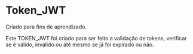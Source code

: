 # Token_JWT


Criado para fins de aprendizado.

Este TOKEN_JWT foi criado para ser feito a validação de tokens, verificar se é válido, inválido ou até mesmo se já foi expirado ou não. 
